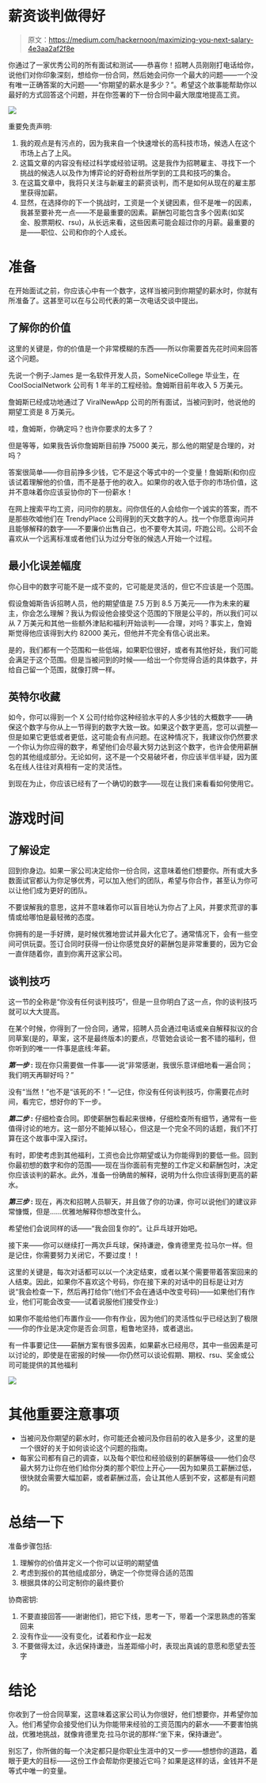 # 薪资谈判做得好

> 原文：<https://medium.com/hackernoon/maximizing-you-next-salary-4e3aa2af2f8e>

你通过了一家优秀公司的所有面试和测试——恭喜你！招聘人员刚刚打电话给你，说他们对你印象深刻，想给你一份合同，然后她会问你一个最大的问题——一个没有唯一正确答案的大问题——“你期望的薪水是多少？”。希望这个故事能帮助你以最好的方式回答这个问题，并在你签署的下一份合同中最大限度地提高工资。

![](img/877cfbcc544eadbb2b756e35edfa2544.png)

重要免责声明:

1.  我的观点是有污点的，因为我来自一个快速增长的高科技市场，候选人在这个市场上占了上风。
2.  这篇文章的内容没有经过科学或经验证明。这是我作为招聘雇主、寻找下一个挑战的候选人以及作为博弈论的好奇粉丝所学到的工具和技巧的集合。
3.  在这篇文章中，我将只关注与新雇主的薪资谈判，而不是如何从现在的雇主那里获得加薪。
4.  显然，在选择你的下一个挑战时，工资是一个关键因素，但不是唯一的因素，我甚至要补充一点——不是最重要的因素。薪酬包可能包含多个因素(如奖金、股票期权、rsu)，从长远来看，这些因素可能会超过你的月薪。最重要的是——职位、公司和你的个人成长。

# 准备

在开始面试之前，你应该心中有一个数字，这样当被问到你期望的薪水时，你就有所准备了。这甚至可以在与公司代表的第一次电话交谈中提出。

## 了解你的价值

这里的关键是，你的价值是一个非常模糊的东西——所以你需要首先花时间来回答这个问题。

先说一个例子:James 是一名软件开发人员，SomeNiceCollege 毕业生，在 CoolSocialNetwork 公司有 1 年半的工程经验。詹姆斯目前年收入 5 万美元。

詹姆斯已经成功地通过了 ViralNewApp 公司的所有面试，当被问到时，他说他的期望工资是 8 万美元。

哇，詹姆斯，你确定吗？也许你要求的太多了？

但是等等，如果我告诉你詹姆斯目前挣 75000 美元，那么他的期望是合理的，对吗？

答案很简单——你目前挣多少钱，它不是这个等式中的一个变量！詹姆斯(和你)应该试着理解他的价值，而不是基于他的收入。如果你的收入低于你的市场价值，这并不意味着你应该妥协你的下一份薪水！

在网上搜索平均工资，问问你的朋友。问你信任的人会给你一个诚实的答案，而不是那些吹嘘他们在 TrendyPlace 公司得到的天文数字的人。找一个你愿意询问并且能够解释的数字——不要廉价出售自己，也不要夸大其词，吓跑公司。公司不会喜欢从一个远离标准或者他们认为过分夸张的候选人开始一个过程。

## 最小化误差幅度

你心目中的数字可能不是一成不变的，它可能是灵活的，但它不应该是一个范围。

假设詹姆斯告诉招聘人员，他的期望值是 7.5 万到 8.5 万美元——作为未来的雇主，你会怎么理解？我认为假设他会接受这个范围的下限是公平的，所以我们可以从 7 万美元和其他一些额外津贴和福利开始谈判——合理，对吗？事实上，詹姆斯觉得他应该得到大约 82000 美元，但他并不完全有信心说出来。

是的，我们都有一个范围和一些低端，如果职位很好，或者有其他好处，我们可能会满足于这个范围。但是当被问到的时候——给出一个你觉得合适的具体数字，并给自己留一个范围，就像打牌一样。

## 英特尔收藏

如今，你可以得到一个 X 公司付给你这种经验水平的人多少钱的大概数字——确保这个数字与你从上一节得到的数字大致一致。如果这个数字更高，您可以调整—但是如果它更低或者更低，这可能会有点问题。在这种情况下，我建议你仍然要求一个你认为你应得的数字，希望他们会尽最大努力达到这个数字，也许会使用薪酬包的其他组成部分。无论如何，这不是一个交易破坏者，你应该半信半疑，因为匿名在线人往往对真相有一定的灵活性。

到现在为止，你应该已经有了一个确切的数字——现在让我们来看看如何使用它。

# 游戏时间

## **了解设定**

回到你身边。如果一家公司决定给你一份合同，这意味着他们想要你。所有或大多数面试官都认为你足够优秀，可以加入他们的团队，希望与你合作，甚至认为你可以让他们成为更好的团队。

不要误解我的意思，这并不意味着你可以盲目地认为你占了上风，并要求荒谬的事情或给哪怕是最轻微的态度。

你拥有的是一手好牌，是时候优雅地尝试并最大化它了。通常情况下，会有一些空间可供玩耍。签订合同时获得一份让你感觉良好的薪酬包是非常重要的，因为它会一直伴随着你，直到你离开这家公司。

## 谈判技巧

这一节的全称是“你没有任何谈判技巧”，但是一旦你明白了这一点，你的谈判技巧就可以大大提高。

在某个时候，你得到了一份合同，通常，招聘人员会通过电话或亲自解释拟议的合同草案(是的，草案，这不是最终版本)的要点，尽管她会谈论一套不错的福利，但你听到的唯一一件事是底线:年薪。

***第一步* :** 现在你只需要做一件事——说“非常感谢，我很乐意详细地看一遍合同；我们明天再聊好吗？”

没有“当然！”也不是“该死的不！”—记住，你没有任何谈判技巧，你需要花点时间，看完它，想好你的下一步。

***第二步* :** 仔细检查合同。即使薪酬包看起来很棒，仔细检查所有细节，通常有一些值得讨论的地方。这一部分不能掉以轻心，但这是一个完全不同的话题，我们不打算在这个故事中深入探讨。

有时，即使考虑到其他福利，工资也会比你期望或认为你能得到的要低一些。回到你最初想的数字和你的范围——现在当你面前有完整的工作定义和薪酬包时，决定你应该谈判的薪水。此外，准备一份确凿的解释，说明为什么你应该得到更高的薪水。

***第三步* :** 现在，再次和招聘人员聊天，并且做了你的功课，你可以说他们的建议非常慷慨，但是……优雅地解释你想改变什么。

希望他们会说同样的话——“我会回复你的”。让乒乓球开始吧。

接下来——你可以继续打一两次乒乓球，保持谦逊，像肯德里克·拉马尔一样。但是记住，你需要努力关闭它，不要过度！！

这里的关键是，每次对话都可以以一个决定结束，或者以某个需要带着答案回来的人结束。因此，如果你不喜欢这个号码，你在接下来的对话中的目标是让对方说“我会检查一下，然后再打给你”(他们不会在通话中改变号码)——如果他们有作业，他们可能会改变——试着说服他们接受作业:)

如果你不能给他们布置作业——你有作业，因为他们的灵活性似乎已经达到了极限——你的作业是决定你是否会:同意，粗鲁地坚持，或者退出。

有一件事要记住——薪酬方案有很多因素，如果薪水已经用尽，其中一些因素是可以讨论的，即使是在密报的时候——你仍然可以谈论假期、期权、rsu、奖金或公司可能提供的其他福利

![](img/2f133220860161d2eea6332cc7d7adea.png)

# **其他重要注意事项**

*   当被问及你期望的薪水时，你可能还会被问及你目前的收入是多少，这里的是一个很好的关于如何谈论这个问题的指南。
*   每家公司都有自己的调查，以及每个职位和经验级别的薪酬等级——他们会尽最大努力让你在他们给你分类的那个职位上开心——因为如果员工薪酬过低，很快就会需要大幅加薪，或者薪酬过高，会让其他人感到不安，这都是有问题的。

# 总结一下

准备步骤包括:

1.  理解你的价值并定义一个你可以证明的期望值
2.  考虑到报价的其他组成部分，确定一个你觉得合适的范围
3.  根据具体的公司定制你的最终要价

协商密钥:

1.  不要直接回答——谢谢他们，把它下线，思考一下，带着一个深思熟虑的答案回来
2.  没有作业——没有变化，试着和作业一起发
3.  不要做得太过，永远保持谦逊，当差距缩小时，表现出真诚的意愿和愿望去签字

# 结论

你收到了一份合同草案，这意味着这家公司认为你很好，他们想要你，并希望你加入。他们希望你会接受他们认为你能带来经验的工资范围内的薪水——不要害怕挑战，优雅地挑战，就像肯德里克·拉马尔说的那样:“坐下来，保持谦逊”。

别忘了，你所做的每一个决定都只是你职业生涯中的又一步——想想你的道路，着眼于更大的目标——这份工作会帮助你更接近它吗？如果是这样的话，金钱并不是等式中唯一的变量。